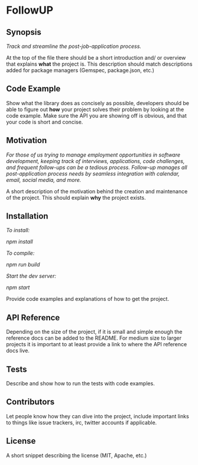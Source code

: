 # FollowUP

## Synopsis

_Track and streamline the post-job-application process._

At the top of the file there should be a short introduction and/ or overview that explains **what** the project is. This description should match descriptions added for package managers (Gemspec, package.json, etc.)

## Code Example

Show what the library does as concisely as possible, developers should be able to figure out **how** your project solves their problem by looking at the code example. Make sure the API you are showing off is obvious, and that your code is short and concise.

## Motivation

_For those of us trying to manage employment opportunities in software development, keeping track of interviews, applications, code challenges, and frequent follow-ups can be a tedious process. Follow-up manages all post-application process needs by seamless integration with calendar, email, social media, and more._

A short description of the motivation behind the creation and maintenance of the project. This should explain **why** the project exists.

## Installation

*_To install:_*

_npm install_

*_To compile:_*

_npm run build_

*_Start the dev server:_*

_npm start_

Provide code examples and explanations of how to get the project.

## API Reference

Depending on the size of the project, if it is small and simple enough the reference docs can be added to the README. For medium size to larger projects it is important to at least provide a link to where the API reference docs live.

## Tests

Describe and show how to run the tests with code examples.

## Contributors

Let people know how they can dive into the project, include important links to things like issue trackers, irc, twitter accounts if applicable.

## License

A short snippet describing the license (MIT, Apache, etc.)